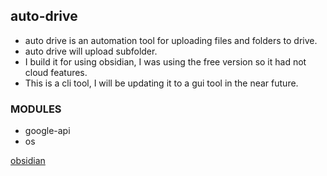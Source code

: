 ## auto-drive

- auto drive is an automation tool for uploading files and folders to drive.
- auto drive will upload subfolder.
- I build it for using obsidian, I was using the free version so it had not cloud features.
- This is a cli tool, I will be updating it to a gui tool in the near future.

### MODULES

- google-api
- os 

[obsidian](https://obsidian.md/)

